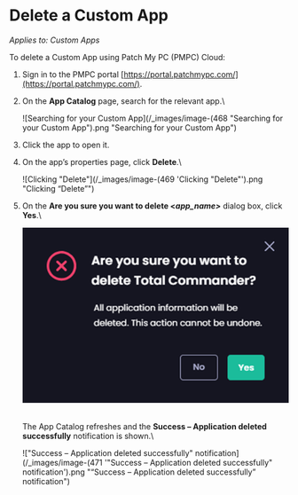 # Delete a Custom App

_Applies to: Custom Apps_

To delete a Custom App using Patch My PC (PMPC) Cloud:

1. Sign in to the PMPC portal [https://portal.patchmypc.com/](https://portal.patchmypc.com/).
2.  On the **App Catalog** page, search for the relevant app.\


    ![Searching for your Custom App](/_images/image-(468 "Searching for your Custom App").png "Searching for your Custom App")


3. Click the app to open it.
4.  On the app’s properties page, click **Delete**.\


    ![Clicking "Delete"](/_images/image-(469 'Clicking "Delete"').png "Clicking “Delete”")


5.  On the **Are you sure you want to delete <**_**app\_name>**_ dialog box, click **Yes**.\


    ![](/_images/image-(470).png)

    \
    The App Catalog refreshes and the **Success – Application deleted successfully** notification is shown.\


    !["Success – Application deleted successfully" notification](/_images/image-(471 '"Success – Application deleted successfully" notification').png "“Success – Application deleted successfully” notification")